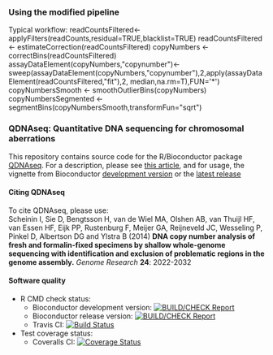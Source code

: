 ### Using the modified pipeline
Typical workflow:
 readCountsFiltered<-applyFilters(readCounts,residual=TRUE,blacklist=TRUE)
 readCountsFiltered <- estimateCorrection(readCountsFiltered)
 copyNumbers <- correctBins(readCountsFiltered)
 assayDataElement(copyNumbers,"copynumber")<-sweep(assayDataElement(copyNumbers,"copynumber"),2,apply(assayDataElement(readCountsFiltered,"fit"),2, median,na.rm=T),FUN='*')
 copyNumbersSmooth <- smoothOutlierBins(copyNumbers)
 copyNumbersSegmented <- segmentBins(copyNumbersSmooth,transformFun="sqrt")

### QDNAseq: Quantitative DNA sequencing for chromosomal aberrations

This repository contains source code for the R/Bioconductor package
[QDNAseq](http://bioconductor.org/packages/release/bioc/html/QDNAseq.html).
For a description, please see
[this article](http://genome.cshlp.org/content/24/12/2022.long),
and for usage, the vignette from Bioconductor
[development version](http://bioconductor.org/packages/devel/bioc/vignettes/QDNAseq/inst/doc/QDNAseq.pdf)
or the
[latest release](http://bioconductor.org/packages/release/bioc/vignettes/QDNAseq/inst/doc/QDNAseq.pdf)

#### Citing QDNAseq

To cite QDNAseq, please use:  
Scheinin I, Sie D, Bengtsson H, van de Wiel MA, Olshen AB, van Thuijl HF, van
Essen HF, Eijk PP, Rustenburg F, Meijer GA, Reijneveld JC, Wesseling P, Pinkel
D, Albertson DG and Ylstra B (2014) **DNA copy number analysis of fresh and
formalin-fixed specimens by shallow whole-genome sequencing with identification
and exclusion of problematic regions in the genome assembly.** *Genome
Research* **24**: 2022-2032

#### Software quality

* R CMD check status:
  - Bioconductor development version: [![BUILD/CHECK Report](http://bioconductor.org/shields/build/devel/bioc/QDNAseq.svg)](http://master.bioconductor.org/checkResults/devel/bioc-LATEST/QDNAseq/)
  - Bioconductor release version: [![BUILD/CHECK Report](http://bioconductor.org/shields/build/release/bioc/QDNAseq.svg)](http://master.bioconductor.org/checkResults/release/bioc-LATEST/QDNAseq/)
  - Travis CI: [![Build Status](https://travis-ci.org/ccagc/QDNAseq.svg?branch=master)](https://travis-ci.org/ccagc/QDNAseq)
* Test coverage status:
  - Coveralls CI: [![Coverage Status](https://coveralls.io/repos/ccagc/QDNAseq/badge.png?branch=master)](https://coveralls.io/r/ccagc/QDNAseq?branch=master)
